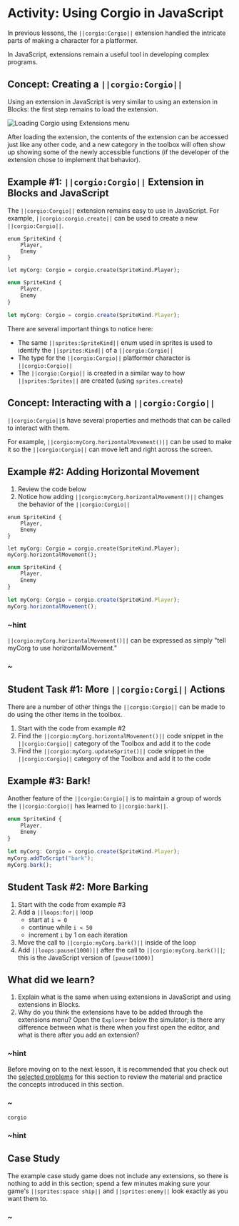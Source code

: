 # Activity: Using Corgio in JavaScript

In previous lessons, the ``||corgio:Corgio||`` extension handled the intricate parts of making a character for a platformer.

In JavaScript, extensions remain a useful tool in developing complex programs.

## Concept: Creating a ``||corgio:Corgio||``

Using an extension in JavaScript is very similar to using an extension in Blocks: the first step remains to load the extension.

![Loading Corgio using Extensions menu](/static/courses/csintro3/structure/loading-extension.gif)

After loading the extension, the contents of the extension can be accessed just like any other code, and a new category in the toolbox will often show up showing some of the newly accessible functions (if the developer of the extension chose to implement that behavior).

## Example #1: ``||corgio:Corgio||`` Extension in Blocks and JavaScript

The ``||corgio:Corgio||`` extension remains easy to use in JavaScript. For example, ``||corgio:corgio.create||`` can be used to create a new ``||corgio:Corgio||``.

```blocks
enum SpriteKind {
    Player,
    Enemy
}

let myCorg: Corgio = corgio.create(SpriteKind.Player);
```

```typescript
enum SpriteKind {
    Player,
    Enemy
}

let myCorg: Corgio = corgio.create(SpriteKind.Player);
```

There are several important things to notice here:

* The same ``||sprites:SpriteKind||`` enum used in sprites is used to identify the ``||sprites:Kind||`` of a ``||corgio:Corgio||``
* The type for the ``||corgio:Corgio||`` platformer character is ``||corgio:Corgio||``
* The ``||corgio:Corgio||`` is created in a similar way to how ``||sprites:Sprites||`` are created (using ``sprites.create``)

## Concept: Interacting with a ``||corgio:Corgio||``

``||corgio:Corgio||``s have several properties and methods that can be called to interact with them.

For example, ``||corgio:myCorg.horizontalMovement()||`` can be used to make it so the ``||corgio:Corgio||`` can move left and right across the screen.

## Example #2: Adding Horizontal Movement

1. Review the code below
2. Notice how adding ``||corgio:myCorg.horizontalMovement()||`` changes the behavior of the ``||corgio:Corgio||``

```blocks
enum SpriteKind {
    Player,
    Enemy
}

let myCorg: Corgio = corgio.create(SpriteKind.Player);
myCorg.horizontalMovement();
```

```typescript
enum SpriteKind {
    Player,
    Enemy
}

let myCorg: Corgio = corgio.create(SpriteKind.Player);
myCorg.horizontalMovement();
```

### ~hint

``||corgio:myCorg.horizontalMovement()||`` can be expressed as simply "tell myCorg to use horizontalMovement."

### ~

## Student Task #1: More ``||corgio:Corgi||`` Actions

There are a number of other things the ``||corgio:Corgio||`` can be made to do using the other items in the toolbox.

1. Start with the code from example #2
2. Find the ``||corgio:myCorg.horizontalMovement()||`` code snippet in the ``||corgio:Corgio||`` category of the Toolbox and add it to the code
3. Find the ``||corgio:myCorg.updateSprite()||`` code snippet in the ``||corgio:Corgio||`` category of the Toolbox and add it to the code

## Example #3: Bark!

Another feature of the ``||corgio:Corgio||`` is to maintain a group of words the ``||corgio:Corgio||`` has learned to ``||corgio:bark||``. 

```typescript
enum SpriteKind {
    Player,
    Enemy
}

let myCorg: Corgio = corgio.create(SpriteKind.Player);
myCorg.addToScript("bark");
myCorg.bark();
```

## Student Task #2: More Barking

1. Start with the code from example #3
2. Add a ``||loops:for||`` loop
    * start at ``i = 0``
    * continue while ``i < 50``
    * increment ``i`` by 1 on each iteration
3. Move the call to ``||corgio:myCorg.bark()||`` inside of the loop
4. Add ``||loops:pause(1000)||`` after the call to ``||corgio:myCorg.bark()||``; this is the JavaScript version of ``[pause(1000)]``

## What did we learn?

1. Explain what is the same when using extensions in JavaScript and using extensions in Blocks.
2. Why do you think the extensions have to be added through the extensions menu? Open the ``Explorer`` below the simulator; is there any difference between what is there when you first open the editor, and what is there after you add an extension?

### ~hint

Before moving on to the next lesson, it is recommended that you check out the [selected problems](/courses/csintro3/structure/extensions-problems) for this section to review the material and practice the concepts introduced in this section.

### ~

```package
corgio
```

### ~hint

## Case Study

The example case study game does not include any extensions, so there is nothing to add in this section; spend a few minutes making sure your game's ``||sprites:space ship||`` and ``||sprites:enemy||`` look exactly as you want them to.

### ~
